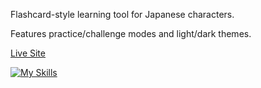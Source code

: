 Flashcard-style learning tool for Japanese characters.

Features practice/challenge modes and light/dark themes.

[Live Site](https://japanese-kana.vercel.app/)

[![My Skills](https://skillicons.dev/icons?i=react,firebase)](https://skillicons.dev)
